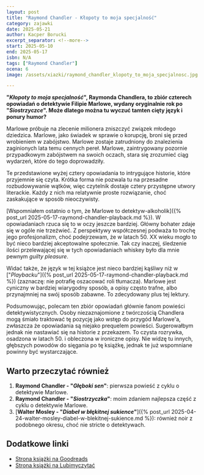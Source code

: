 ```yaml
---
layout: post
title: "Raymond Chandler - Kłopoty to moja specjalność"
category: zajawki
date: 2025-05-21
author: Kacper Borucki
excerpt_separator: <!--more-->
start: 2025-05-10
end: 2025-05-17
isbn: N/A
tags: ["Raymond Chandler"]
ocena: 6
image: /assets/xiazki/raymond_chandler_klopoty_to_moja_specjalnosc.jpg

---
```


**"*Kłopoty to moja specjalność*", Raymonda Chandlera, to zbiór czterech opowiadań o detektywie Filipie Marlowe, wydany oryginalnie rok po "*Siostrzyczce*". Może dlatego można tu wyczuć tamten cięty język i ponury humor?**

<!--more-->

Marlowe próbuje na zlecenie milionera zniszczyć związek młodego dziedzica. Marlowe, jako świadek w sprawie o korupcję, broni się przed wrobieniem w zabójstwo. Marlowe zostaje zatrudniony do znalezienia zaginionych lata temu cennych pereł. Marlowe, zaintrygowany pozornie przypadkowym zabójstwem na swoich oczach, stara się zrozumieć ciąg wydarzeń, które do tego doprowadziły.

Te przedstawione wyżej cztery opowiadania to intrygujące historie, które przyjemnie się czyta. Krótka forma nie pozwala tu na przesadne rozbudowywanie wątków, więc czytelnik dostaje cztery przystępne utwory literackie. Każdy z nich ma relatywnie proste rozwiązanie, choć zaskakujące w sposób nieoczywisty.

[Wspomniałem ostatnio o tym, że Marlowe to detektyw-alkoholik]({% post_url 2025-05-17-raymond-chandler-playback.md %}). W opowiadaniach rzuca się to w oczy jeszcze bardziej. Główny bohater zdaje się w ogóle nie trzeźwieć. Z perspektywy współczesnej podważa to trochę jego profesjonalizm, choć podejrzewam, że w latach 50. XX wieku mogło to być nieco bardziej akceptowalne społecznie. Tak czy inaczej, śledzenie ilości przelewającej się w tych opowiadaniach whiskey było dla mnie pewnym *guilty pleasure*.

Widać także, że język w tej książce jest nieco bardziej kąśliwy niż w ["*Playbacku*"]({% post_url 2025-05-17-raymond-chandler-playback.md %}) (zaznaczę: nie potrafię oszacować roli tłumacza). Marlowe jest cyniczny w bardziej wiarygodny sposób, a opisy często trafne, albo przynajmniej na swój sposób zabawne. To zdecydowany plus tej lektury.

Podsumowując, polecam ten zbiór opowiadań głównie fanom powieści detektywistycznych. Osoby niezaznajomione z twórczością Chandlera mogą śmiało traktować tę pozycję jako wstęp do przygód Marlowe'a, zwłaszcza że opowiadania są niejako prequelem powieści. Sugerowałbym jednak nie nastawiać się na historie z przekazem. To czysta rozrywka, osadzona w latach 50. i obleczona w ironiczne opisy. Nie widzę tu innych, głębszych powodów do sięgania po tę książkę, jednak te już wspomniane powinny być wystarczające.

## Warto przeczytać również

1. **Raymond Chandler - "*Głęboki sen*"**: pierwsza powieść z cyklu o detektywie Marlowe.
2. **Raymond Chandler - "*Siostrzyczka*"**: moim zdaniem najlepsza część z cyklu o detektywie Marlowe.
3. [**Walter Mosley - "*Diabeł w błękitnej sukience*"**]({% post_url 2025-04-24-walter-mosley-diabel-w-blekitnej-sukience.md %}): również noir z podobnego okresu, choć nie stricte o detektywach.

## Dodatkowe linki

- [Strona książki na Goodreads](https://www.goodreads.com/book/show/20658225)
- [Strona książki na Lubimyczytać](https://lubimyczytac.pl/ksiazka/99249/klopoty-to-moja-specjalnosc)
